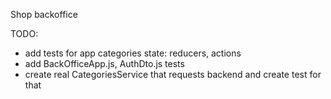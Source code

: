 Shop backoffice

TODO:

* add tests for app categories state: reducers, actions
* add BackOfficeApp.js, AuthDto.js tests
* create real CategoriesService that requests backend and create test for that
